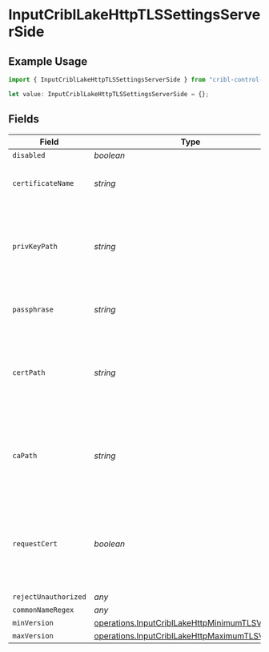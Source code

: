 # InputCriblLakeHttpTLSSettingsServerSide

## Example Usage

```typescript
import { InputCriblLakeHttpTLSSettingsServerSide } from "cribl-control-plane/models/operations";

let value: InputCriblLakeHttpTLSSettingsServerSide = {};
```

## Fields

| Field                                                                                                            | Type                                                                                                             | Required                                                                                                         | Description                                                                                                      |
| ---------------------------------------------------------------------------------------------------------------- | ---------------------------------------------------------------------------------------------------------------- | ---------------------------------------------------------------------------------------------------------------- | ---------------------------------------------------------------------------------------------------------------- |
| `disabled`                                                                                                       | *boolean*                                                                                                        | :heavy_minus_sign:                                                                                               | N/A                                                                                                              |
| `certificateName`                                                                                                | *string*                                                                                                         | :heavy_minus_sign:                                                                                               | The name of the predefined certificate                                                                           |
| `privKeyPath`                                                                                                    | *string*                                                                                                         | :heavy_minus_sign:                                                                                               | Path on server containing the private key to use. PEM format. Can reference $ENV_VARS.                           |
| `passphrase`                                                                                                     | *string*                                                                                                         | :heavy_minus_sign:                                                                                               | Passphrase to use to decrypt private key                                                                         |
| `certPath`                                                                                                       | *string*                                                                                                         | :heavy_minus_sign:                                                                                               | Path on server containing certificates to use. PEM format. Can reference $ENV_VARS.                              |
| `caPath`                                                                                                         | *string*                                                                                                         | :heavy_minus_sign:                                                                                               | Path on server containing CA certificates to use. PEM format. Can reference $ENV_VARS.                           |
| `requestCert`                                                                                                    | *boolean*                                                                                                        | :heavy_minus_sign:                                                                                               | Require clients to present their certificates. Used to perform client authentication using SSL certs.            |
| `rejectUnauthorized`                                                                                             | *any*                                                                                                            | :heavy_minus_sign:                                                                                               | N/A                                                                                                              |
| `commonNameRegex`                                                                                                | *any*                                                                                                            | :heavy_minus_sign:                                                                                               | N/A                                                                                                              |
| `minVersion`                                                                                                     | [operations.InputCriblLakeHttpMinimumTLSVersion](../../models/operations/inputcribllakehttpminimumtlsversion.md) | :heavy_minus_sign:                                                                                               | N/A                                                                                                              |
| `maxVersion`                                                                                                     | [operations.InputCriblLakeHttpMaximumTLSVersion](../../models/operations/inputcribllakehttpmaximumtlsversion.md) | :heavy_minus_sign:                                                                                               | N/A                                                                                                              |